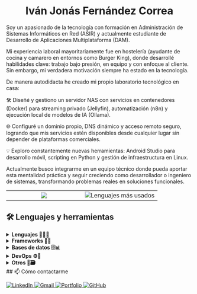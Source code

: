 <h1 align="center">Iván Jonás Fernández Correa</h1>


Soy un apasionado de la tecnología con formación en Administración de Sistemas Informáticos en Red (ASIR) y actualmente estudiante de Desarrollo de Aplicaciones Multiplataforma (DAM).

Mi experiencia laboral mayoritariamente fue en hostelería (ayudante de cocina y camarero en entornos como Burger King), donde desarrollé habilidades clave: trabajo bajo presión, en equipo y con enfoque al cliente. Sin embargo, mi verdadera motivación siempre ha estado en la tecnología.

De manera autodidacta he creado mi propio laboratorio tecnológico en casa:

🛠️ Diseñé y gestiono un servidor NAS con servicios en contenedores (Docker) para streaming privado (Jellyfin), automatización (n8n) y ejecución local de modelos de IA (Ollama).

🌐 Configuré un dominio propio, DNS dinámico y acceso remoto seguro, logrando que mis servicios estén disponibles desde cualquier lugar sin depender de plataformas comerciales.

💡 Exploro constantemente nuevas herramientas: Android Studio para desarrollo móvil, scripting en Python y gestión de infraestructura en Linux.

Actualmente busco integrarme en un equipo técnico donde pueda aportar esta mentalidad práctica y seguir creciendo como desarrollador o ingeniero de sistemas, transformando problemas reales en soluciones funcionales.

<table>
  <tr>
    <!-- Columna izquierda: estadísticas -->
    <td align="center" width="50%">
      <img src="https://github-readme-stats.vercel.app/api?username=IvanjonasFC&show_icons=true&theme=dark"/>
    </td>
    <!-- Columna derecha: Lenguajes más usados -->
    <td align="center" width="50%">
      <img src="https://github-readme-stats.vercel.app/api/top-langs/?username=IvanjonasFC&layout=compact&theme=tokyonight" alt="Lenguajes más usados" />
    </td>
  </tr>
</table>


## 🛠️ Lenguajes y herramientas

<details>
<summary><strong>Lenguajes 💬👨‍💻</strong></summary>

<br>

<p align="left">
  <img src="https://cdn.jsdelivr.net/gh/devicons/devicon/icons/java/java-original.svg" height="40" alt="java" />
  <img src="https://cdn.jsdelivr.net/gh/devicons/devicon/icons/python/python-original.svg" height="40" alt="python" />
  <img src="https://cdn.jsdelivr.net/gh/devicons/devicon/icons/javascript/javascript-original.svg" height="40" alt="javascript" />
</p>

</details>

<details>
<summary><strong>Frameworks 🎨🧩</strong></summary>

<br>

<p align="left">
  <img src="https://cdn.jsdelivr.net/gh/devicons/devicon/icons/react/react-original.svg" height="40" alt="react" />
  <img src="https://cdn.jsdelivr.net/gh/devicons/devicon/icons/angularjs/angularjs-original.svg" height="40" alt="angular" />
  <img src="https://cdn.jsdelivr.net/gh/devicons/devicon/icons/django/django-plain.svg" height="40" alt="django" style="background-color: white; border-radius: 5px; padding: 2px;" />
  <img src="https://cdn.jsdelivr.net/gh/devicons/devicon/icons/spring/spring-original.svg" height="40" alt="spring" />

</p>

</details>

<details>
<summary><strong>Bases de datos 🗄️📊</strong></summary>

<br>

<p align="left">
  <img src="https://cdn.jsdelivr.net/gh/devicons/devicon/icons/postgresql/postgresql-original.svg" height="40" alt="postgresql" />
  <img src="https://cdn.jsdelivr.net/gh/devicons/devicon/icons/mongodb/mongodb-original.svg" height="40" alt="mongodb" />
  <img src="https://cdn.jsdelivr.net/gh/devicons/devicon/icons/mariadb/mariadb-original.svg" height="40" alt="mariadb" />
  <img src="https://cdn.jsdelivr.net/gh/devicons/devicon/icons/sqlite/sqlite-original.svg" height="40" alt="sqlite" />

</p>

</details>

<details>
<summary><strong>DevOps ⚙️🚀</strong></summary>

<br>

<p align="left">
  <img src="https://cdn.jsdelivr.net/gh/devicons/devicon/icons/docker/docker-original.svg" height="40" alt="docker" />
  <img src="https://cdn.jsdelivr.net/gh/devicons/devicon/icons/kubernetes/kubernetes-plain.svg" height="40" alt="kubernetes" />
  <img src="https://cdn.jsdelivr.net/gh/devicons/devicon/icons/amazonwebservices/amazonwebservices-original-wordmark.svg" height="40" alt="AWS" style="background-color: white; border-radius: 5px; padding: 2px;" />
  <img src="https://cdn.jsdelivr.net/gh/devicons/devicon/icons/azure/azure-original.svg" height="40" alt="Azure" />
</p>

</details>

<details>
<summary><strong>Otros 🧪🗃️</strong></summary>

<br>

<p align="left">
  <img src="https://cdn.jsdelivr.net/gh/devicons/devicon/icons/nodejs/nodejs-original.svg" height="40" alt="nodejs" />
  <img src="https://cdn.jsdelivr.net/gh/devicons/devicon/icons/github/github-original.svg" height="40" alt="github" style="background-color: white; border-radius: 5px; padding: 2px;" />
  <img src="https://cdn.jsdelivr.net/gh/devicons/devicon/icons/android/android-original.svg" height="40" alt="Android" />
</p>

</details>
## 📫 Cómo contactarme
<p align="left">
    <a href="https://www.linkedin.com/in/ivanjonasfc/" target="_blank">
        <img src="https://img.shields.io/badge/LinkedIn-0077B5?style=for-the-badge&logo=linkedin&logoColor=white" alt="LinkedIn">
    </a>
    <a <a href="https://mail.google.com/mail/?view=cm&fs=1&to=ivanjonasfc@gmail.com" target="_blank">
        <img src="https://img.shields.io/badge/Gmail-D14836?style=for-the-badge&logo=gmail&logoColor=white" alt="Gmail">
    </a>
    <a href="https://portfolio.pesoz.i234.me" target="_blank">
        <img src="https://img.shields.io/badge/Portfolio-000000?style=for-the-badge&logo=website&logoColor=white" alt="Portfolio">
    </a>
    <a href="https://github.com/IvanjonasFC" target="_blank"> 
        <img src="https://img.shields.io/badge/GitHub-100000?style=for-the-badge&logo=github&logoColor=white" alt="GitHub">
    </a>
</p>
